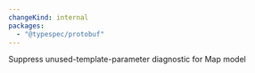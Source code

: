 ```yaml
---
changeKind: internal
packages:
  - "@typespec/protobuf"
---
```


Suppress unused-template-parameter diagnostic for Map model
